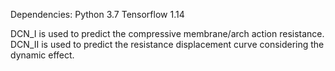 Dependencies:
  Python 3.7
  Tensorflow 1.14

DCN_I is used to predict the compressive membrane/arch action resistance. 
DCN_II is used to predict the resistance displacement curve considering the dynamic effect.

